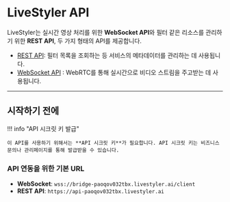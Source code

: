 # LiveStyler API

LiveStyler는 실시간 영상 처리를 위한 **WebSocket API**와 필터 같은 리소스를 관리하기 위한 **REST API**, 두 가지 형태의 API를 제공합니다.

- [REST API](./rest.md): 필터 목록을 조회하는 등 서비스의 메타데이터를 관리하는 데 사용됩니다.
- [WebSocket API](./websocket.md) : WebRTC를 통해 실시간으로 비디오 스트림을 주고받는 데 사용됩니다.

---

## 시작하기 전에

!!! info "API 시크릿 키 발급"

    이 API를 사용하기 위해서는 **API 시크릿 키**가 필요합니다. API 시크릿 키는 비즈니스 문의나 관리페이지를 통해 발급받을 수 있습니다.

### API 연동을 위한 기본 URL

- **WebSocket**: `wss://bridge-paoqov032tbx.livestyler.ai/client`
- **REST API**: `https://api-paoqov032tbx.livestyler.ai`
